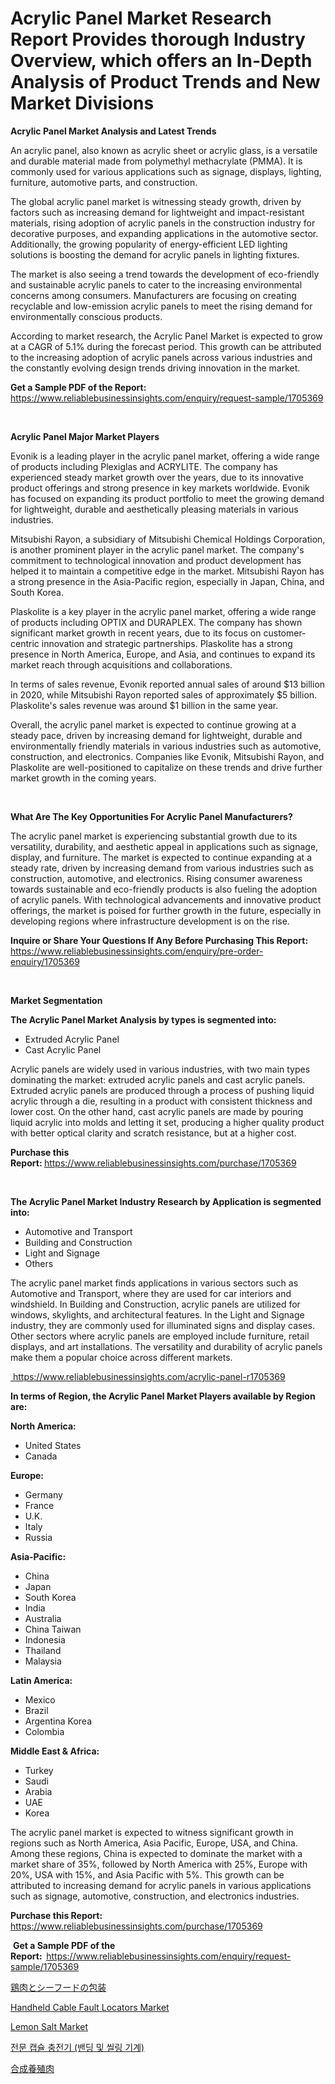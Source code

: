 <p><h1>Acrylic Panel Market Research Report Provides thorough Industry Overview, which offers an In-Depth Analysis of Product Trends and New Market Divisions</h1></p><p><strong>Acrylic Panel Market Analysis and Latest Trends</strong></p>
<p><p>An acrylic panel, also known as acrylic sheet or acrylic glass, is a versatile and durable material made from polymethyl methacrylate (PMMA). It is commonly used for various applications such as signage, displays, lighting, furniture, automotive parts, and construction.</p><p>The global acrylic panel market is witnessing steady growth, driven by factors such as increasing demand for lightweight and impact-resistant materials, rising adoption of acrylic panels in the construction industry for decorative purposes, and expanding applications in the automotive sector. Additionally, the growing popularity of energy-efficient LED lighting solutions is boosting the demand for acrylic panels in lighting fixtures.</p><p>The market is also seeing a trend towards the development of eco-friendly and sustainable acrylic panels to cater to the increasing environmental concerns among consumers. Manufacturers are focusing on creating recyclable and low-emission acrylic panels to meet the rising demand for environmentally conscious products.</p><p>According to market research, the Acrylic Panel Market is expected to grow at a CAGR of 5.1% during the forecast period. This growth can be attributed to the increasing adoption of acrylic panels across various industries and the constantly evolving design trends driving innovation in the market.</p></p>
<p><strong>Get a Sample PDF of the Report:&nbsp;</strong> <a href="https://www.reliablebusinessinsights.com/enquiry/request-sample/1705369">https://www.reliablebusinessinsights.com/enquiry/request-sample/1705369</a></p>
<p>&nbsp;</p>
<p><strong>Acrylic Panel Major Market Players</strong></p>
<p><p>Evonik is a leading player in the acrylic panel market, offering a wide range of products including Plexiglas and ACRYLITE. The company has experienced steady market growth over the years, due to its innovative product offerings and strong presence in key markets worldwide. Evonik has focused on expanding its product portfolio to meet the growing demand for lightweight, durable and aesthetically pleasing materials in various industries.</p><p>Mitsubishi Rayon, a subsidiary of Mitsubishi Chemical Holdings Corporation, is another prominent player in the acrylic panel market. The company's commitment to technological innovation and product development has helped it to maintain a competitive edge in the market. Mitsubishi Rayon has a strong presence in the Asia-Pacific region, especially in Japan, China, and South Korea.</p><p>Plaskolite is a key player in the acrylic panel market, offering a wide range of products including OPTIX and DURAPLEX. The company has shown significant market growth in recent years, due to its focus on customer-centric innovation and strategic partnerships. Plaskolite has a strong presence in North America, Europe, and Asia, and continues to expand its market reach through acquisitions and collaborations.</p><p>In terms of sales revenue, Evonik reported annual sales of around $13 billion in 2020, while Mitsubishi Rayon reported sales of approximately $5 billion. Plaskolite's sales revenue was around $1 billion in the same year.</p><p>Overall, the acrylic panel market is expected to continue growing at a steady pace, driven by increasing demand for lightweight, durable and environmentally friendly materials in various industries such as automotive, construction, and electronics. Companies like Evonik, Mitsubishi Rayon, and Plaskolite are well-positioned to capitalize on these trends and drive further market growth in the coming years.</p></p>
<p>&nbsp;</p>
<p><strong>What Are The Key Opportunities For Acrylic Panel Manufacturers?</strong></p>
<p><p>The acrylic panel market is experiencing substantial growth due to its versatility, durability, and aesthetic appeal in applications such as signage, display, and furniture. The market is expected to continue expanding at a steady rate, driven by increasing demand from various industries such as construction, automotive, and electronics. Rising consumer awareness towards sustainable and eco-friendly products is also fueling the adoption of acrylic panels. With technological advancements and innovative product offerings, the market is poised for further growth in the future, especially in developing regions where infrastructure development is on the rise.</p></p>
<p><strong>Inquire or Share Your Questions If Any Before Purchasing This Report:</strong> <a href="https://www.reliablebusinessinsights.com/enquiry/pre-order-enquiry/1705369">https://www.reliablebusinessinsights.com/enquiry/pre-order-enquiry/1705369</a></p>
<p>&nbsp;</p>
<p><strong>Market Segmentation</strong></p>
<p><strong>The Acrylic Panel Market Analysis by types is segmented into:</strong></p>
<p><ul><li>Extruded Acrylic Panel</li><li>Cast Acrylic Panel</li></ul></p>
<p><p>Acrylic panels are widely used in various industries, with two main types dominating the market: extruded acrylic panels and cast acrylic panels. Extruded acrylic panels are produced through a process of pushing liquid acrylic through a die, resulting in a product with consistent thickness and lower cost. On the other hand, cast acrylic panels are made by pouring liquid acrylic into molds and letting it set, producing a higher quality product with better optical clarity and scratch resistance, but at a higher cost.</p></p>
<p><strong>Purchase this Report:&nbsp;</strong><a href="https://www.reliablebusinessinsights.com/purchase/1705369">https://www.reliablebusinessinsights.com/purchase/1705369</a></p>
<p>&nbsp;</p>
<p><strong>The Acrylic Panel Market Industry Research by Application is segmented into:</strong></p>
<p><ul><li>Automotive and Transport</li><li>Building and Construction</li><li>Light and Signage</li><li>Others</li></ul></p>
<p><p>The acrylic panel market finds applications in various sectors such as Automotive and Transport, where they are used for car interiors and windshield. In Building and Construction, acrylic panels are utilized for windows, skylights, and architectural features. In the Light and Signage industry, they are commonly used for illuminated signs and display cases. Other sectors where acrylic panels are employed include furniture, retail displays, and art installations. The versatility and durability of acrylic panels make them a popular choice across different markets.</p></p>
<p><a href="https://www.reliablebusinessinsights.com/acrylic-panel-r1705369">&nbsp;https://www.reliablebusinessinsights.com/acrylic-panel-r1705369</a></p>
<p><strong>In terms of Region, the Acrylic Panel Market Players available by Region are:</strong></p>
<p>
    <p> <strong> North America: </strong>
        <ul>
            <li>United States</li>
            <li>Canada</li>
        </ul>
        </p> 
    <p> <strong> Europe: </strong>
        <ul>
            <li>Germany</li>
            <li>France</li>
            <li>U.K.</li>
            <li>Italy</li>
            <li>Russia</li>
        </ul>
        </p> 
    <p> <strong> Asia-Pacific: </strong>
        <ul>
            <li>China</li>
            <li>Japan</li>
            <li>South Korea</li>
            <li>India</li>
            <li>Australia</li>
            <li>China Taiwan</li>
            <li>Indonesia</li>
            <li>Thailand</li>
            <li>Malaysia</li>
        </ul>
        </p> 
    <p> <strong> Latin America: </strong>
        <ul>
            <li>Mexico</li>
            <li>Brazil</li>
            <li>Argentina Korea</li>
            <li>Colombia</li>
        </ul>
        </p> 
    <p> <strong> Middle East & Africa: </strong>
        <ul>
            <li>Turkey</li>
            <li>Saudi</li>
            <li>Arabia</li>
            <li>UAE</li>
            <li>Korea</li>
        </ul>
    </p>
    </p>
<p><p>The acrylic panel market is expected to witness significant growth in regions such as North America, Asia Pacific, Europe, USA, and China. Among these regions, China is expected to dominate the market with a market share of 35%, followed by North America with 25%, Europe with 20%, USA with 15%, and Asia Pacific with 5%. This growth can be attributed to increasing demand for acrylic panels in various applications such as signage, automotive, construction, and electronics industries.</p></p>
<p><strong>Purchase this Report: </strong><a href="https://www.reliablebusinessinsights.com/purchase/1705369">https://www.reliablebusinessinsights.com/purchase/1705369</a></p>
<p>&nbsp;<strong>Get a Sample PDF of the Report:&nbsp;&nbsp;</strong><a href="https://www.reliablebusinessinsights.com/enquiry/request-sample/1705369">https://www.reliablebusinessinsights.com/enquiry/request-sample/1705369</a></p>
<p><strong></strong></p>
<p><p><a href="https://github.com/RandallRunte2023/Market-Research-Report-List-1/blob/main/4799432124975.md">鶏肉とシーフードの包装</a></p><p><a href="https://github.com/marthawweekle/Market-Research-Report-List-1/blob/main/handheld-cable-fault-locators-market.md">Handheld Cable Fault Locators Market</a></p><p><a href="https://issuu.com/reportprime-2/docs/lemon-salt-market-size-2030.pptx">Lemon Salt Market</a></p><p><a href="https://github.com/mdmazharulnwr786/Market-Research-Report-List-1/blob/main/3886460109668.md">전문 캡슐 충전기 (밴딩 및 씰링 기계)</a></p><p><a href="https://github.com/TerrellConn/Market-Research-Report-List-1/blob/main/5482650124974.md">合成養殖肉</a></p></p>